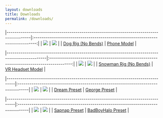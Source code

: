 ```yaml
---
layout: downloads
title: Downloads
permalink: /downloads/
---
```


|------------------------------------------------------------------------------------------|:-------------------------------------------------------------------------------:|
| <img src="/assets/images/for-downloads/Dog Rig.png">                                     | <img src="/assets/images/for-downloads/Phone.png">                              |
| <a href="https://cdn.blueanimates.com/blender/rigs/Dog Rig.blend">Dog Rig (No Bends)</a> | <a href="https://cdn.blueanimates.com/blender/rigs/Phone.blend">Phone Model</a> |

|--------------------------------------------------------------------------------------------------|:-----------------------------------------------------------------------------------------:|
| <img src="/assets/images/for-downloads/Snowman Rig.png">                                         | <img src="/assets/images/for-downloads/VR Headset.png">                                   |
| <a href="https://cdn.blueanimates.com/blender/rigs/Snowman Rig.blend">Snowman Rig (No Bends)</a> | <a href="https://cdn.blueanimates.com/blender/rigs/VR Headset.blend">VR Headset Model</a> |

|----------------------------------------------------------------------------------|:-----------------------------------------------------------------------------------|
| <img src="/assets/images/for-downloads/dream.png">                               | <img src="/assets/images/for-downloads/george.png">                                | 
| <a href="https://cdn.blueanimates.com/blender/rigs/Dream.blend">Dream Preset</a> | <a href="https://cdn.blueanimates.com/blender/rigs/George.blend">George Preset</a> |

|----------------------------------------------------------------------------------|:-----------------------------------------------------------------------------------|
| <img src="/assets/images/for-downloads/sapnap.png">                               | <img src="/assets/images/for-downloads/bbh.png">                                | 
| <a href="https://cdn.blueanimates.com/blender/rigs/Sapnap.blend">Sapnap Preset</a> | <a href="https://cdn.blueanimates.com/blender/rigs/BadBoyHalo.blend">BadBoyHalo Preset</a> |